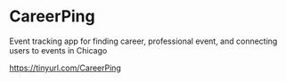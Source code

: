 # CareerPing
Event tracking app for finding career, professional event, and connecting users to events in Chicago

https://tinyurl.com/CareerPing

